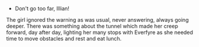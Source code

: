 - Don't go too far, Illian!

The girl ignored the warning as was usual, never answering, always going
deeper. There was something about the tunnel which made her creep forward, day
after day, lighting her many stops with Everfyre as she needed time to move
obstacles and rest and eat lunch.


